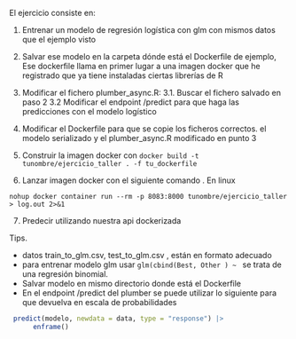 El ejercicio consiste en:

1. Entrenar un modelo de regresión logística con glm con mismos datos que el ejemplo visto

2. Salvar ese modelo en la carpeta dónde está el Dockerfile de ejemplo, Ese dockerfile llama en primer lugar a una imagen docker que he registrado que ya tiene instaladas ciertas librerías de R

3. Modificar el fichero plumber_async.R:
    3.1. Buscar el fichero salvado en paso 2
    3.2  Modificar el endpoint /predict para que haga las predicciones con el modelo logístico

4. Modificar el Dockerfile para que se copie los ficheros correctos. el modelo serializado y el plumber_async.R modificado en punto 3

5. Construir la imagen docker con `docker build -t tunombre/ejercicio_taller . -f tu_dockerfile`

 6. Lanzar imagen docker con  el siguiente comando . En linux

`nohup docker container run --rm -p 8083:8000 tunombre/ejercicio_taller > log.out 2>&1`

7. Predecir utilizando nuestra api dockerizada


Tips.

- datos train_to_glm.csv, test_to_glm.csv , están en formato adecuado
- para entrenar modelo glm usar `glm(cbind(Best, Other ) ~ `  se trata de una regresión binomial.
- Salvar modelo en mismo directorio donde está el Dockerfile
- En el endpoint /predict del plumber  se puede utilizar lo siguiente para que devuelva en escala de probabilidades

```r
 predict(modelo, newdata = data, type = "response") |>
      enframe()
```
